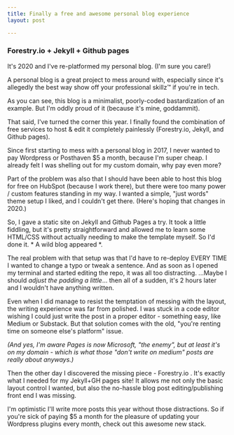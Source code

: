 ```yaml
---
title: Finally a free and awesome personal blog experience
layout: post

---
```


### Forestry.io + Jekyll + Github pages

It's 2020 and I've re-platformed my personal blog. (I'm sure you care!)

A personal blog is a great project to mess around with, especially since it's allegedly the best way show off your professional skillz™ if you're in tech.

As you can see, this blog is a minimalist, poorly-coded bastardization of an example. But I'm oddly proud of it (because it's mine, goddammit). 

That said, I've turned the corner this year. I finally found the combination of free services to host & edit it completely painlessly (Forestry.io, Jekyll, and Github pages).

Since first starting to mess with a personal blog in 2017, I never wanted to pay Wordpress or Posthaven $5 a month, because I'm super cheap. I already felt I was shelling out for my custom domain, why pay even more? 

Part of the problem was also that I should have been able to host this blog for free on HubSpot (because I work there), but there were too many power / custom features standing in my way. I wanted a simple, "just words" theme setup I liked, and I couldn't get there. (Here's hoping that changes in 2020.)

So, I gave a static site on Jekyll and Github Pages a try. It took a little fiddling, but it's pretty straightforward and allowed me to learn some HTML/CSS without actually needing to make the template myself. So I'd done it. * A wild blog appeared *.

The real problem with that setup was that I'd have to re-deploy EVERY TIME I wanted to change a typo or tweak a sentence. And as soon as I opened my terminal and started editing the repo, it was all too distracting. ...Maybe I should _adjust the padding a little_... then all of a sudden, it's 2 hours later and I wouldn't have anything written.

Even when I did manage to resist the temptation of messing with the layout, the writing experience was far from polished. I was stuck in a code editor wishing I could just write the post in a proper editor - something easy, like Medium or Substack. But that solution comes with the old, "you're renting time on someone else's platform" issue.

_(And yes, I'm aware Pages is now Microsoft, "the enemy", but at least it's on my domain - which is what those "don't write on medium" posts are really about anyways.)_

Then the other day I discovered the missing piece - Forestry.io . It's exactly what I needed for my Jekyll+GH pages site! It allows me not only the basic layout control I wanted, but also the no-hassle blog post editing/publishing front end I was missing.

I'm optimistic I'll write more posts this year without those distractions. So if you're sick of paying $5 a month for the pleasure of updating your Wordpress plugins every month, check out this awesome new stack.